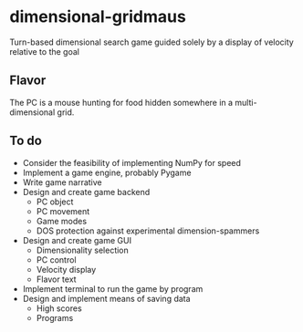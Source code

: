 # dimensional-gridmaus

Turn-based dimensional search game guided solely by a display of velocity relative to the goal

## Flavor

The PC is a mouse hunting for food hidden somewhere in a multi-dimensional grid.

## To do

* Consider the feasibility of implementing NumPy for speed
* Implement a game engine, probably Pygame
* Write game narrative
* Design and create game backend
  * PC object
  * PC movement
  * Game modes
  * DOS protection against experimental dimension-spammers
* Design and create game GUI
  * Dimensionality selection
  * PC control
  * Velocity display
  * Flavor text
* Implement terminal to run the game by program
* Design and implement means of saving data
  * High scores
  * Programs
